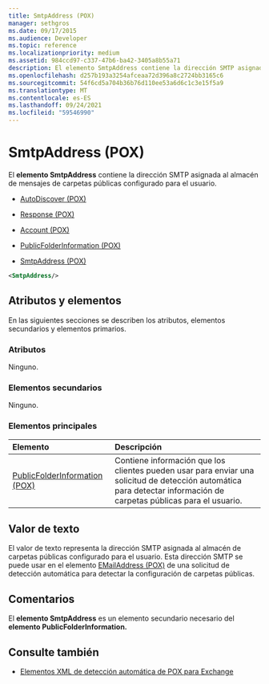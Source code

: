 ```yaml
---
title: SmtpAddress (POX)
manager: sethgros
ms.date: 09/17/2015
ms.audience: Developer
ms.topic: reference
ms.localizationpriority: medium
ms.assetid: 984ccd97-c337-47b6-ba42-3405a8b55a71
description: El elemento SmtpAddress contiene la dirección SMTP asignada al almacén de mensajes de carpetas públicas configurado para el usuario.
ms.openlocfilehash: d257b193a3254afceaa72d396a8c2724bb3165c6
ms.sourcegitcommit: 54f6cd5a704b36b76d110ee53a6d6c1c3e15f5a9
ms.translationtype: MT
ms.contentlocale: es-ES
ms.lasthandoff: 09/24/2021
ms.locfileid: "59546990"
---
```

# <a name="smtpaddress-pox"></a>SmtpAddress (POX)

El **elemento SmtpAddress** contiene la dirección SMTP asignada al almacén de mensajes de carpetas públicas configurado para el usuario. 
  
- [AutoDiscover (POX)](autodiscover-pox.md)
  
- [Response (POX)](response-pox.md)
  
- [Account (POX)](account-pox.md)
  
- [PublicFolderInformation (POX)](publicfolderinformation-pox.md)
  
- [SmtpAddress (POX)](smtpaddress-pox.md)
  
```XML
<SmtpAddress/>
```

## <a name="attributes-and-elements"></a>Atributos y elementos

En las siguientes secciones se describen los atributos, elementos secundarios y elementos primarios.
  
### <a name="attributes"></a>Atributos

Ninguno.
  
### <a name="child-elements"></a>Elementos secundarios

Ninguno.
  
### <a name="parent-elements"></a>Elementos principales

|**Elemento**|**Descripción**|
|:-----|:-----|
|[PublicFolderInformation (POX)](publicfolderinformation-pox.md) <br/> |Contiene información que los clientes pueden usar para enviar una solicitud de detección automática para detectar información de carpetas públicas para el usuario.  <br/> |
   
## <a name="text-value"></a>Valor de texto

El valor de texto representa la dirección SMTP asignada al almacén de carpetas públicas configurado para el usuario. Esta dirección SMTP se puede usar en el elemento [EMailAddress (POX)](emailaddress-pox.md) de una solicitud de detección automática para detectar la configuración de carpetas públicas. 
  
## <a name="remarks"></a>Comentarios

El **elemento SmtpAddress** es un elemento secundario necesario del **elemento PublicFolderInformation.** 
  
## <a name="see-also"></a>Consulte también

- [Elementos XML de detección automática de POX para Exchange](pox-autodiscover-xml-elements-for-exchange.md)

